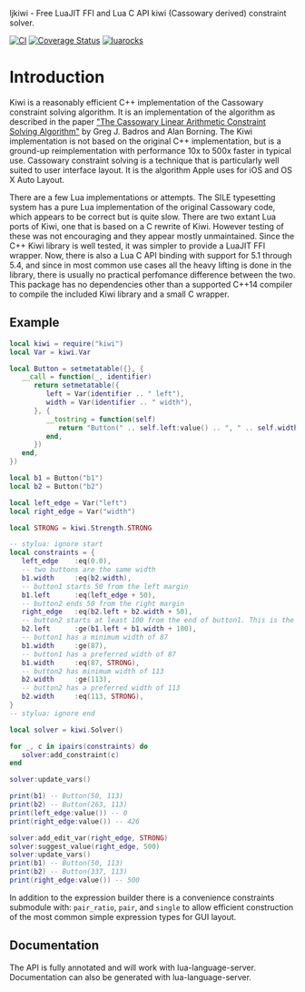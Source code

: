 ljkiwi - Free LuaJIT FFI and Lua C API kiwi (Cassowary derived) constraint solver.

[![CI](https://github.com/jkl1337/ljkiwi/actions/workflows/busted.yml/badge.svg)](https://github.com/jkl1337/ljkiwi/actions/workflows/busted.yml)
[![Coverage Status](https://coveralls.io/repos/github/jkl1337/ljkiwi/badge.svg?branch=master)](https://coveralls.io/github/jkl1337/ljkiwi?branch=master)
[![luarocks](https://img.shields.io/luarocks/v/jkl/kiwi)](https://luarocks.org/modules/jkl/kiwi)

# Introduction

Kiwi is a reasonably efficient C++ implementation of the Cassowary constraint solving algorithm. It is an implementation of the algorithm as described in the paper ["The Cassowary Linear Arithmetic Constraint Solving Algorithm"](http://www.cs.washington.edu/research/constraints/cassowary/techreports/cassowaryTR.pdf) by Greg J. Badros and Alan Borning. The Kiwi implementation is not based on the original C++ implementation, but is a ground-up reimplementation with performance 10x to 500x faster in typical use.
Cassowary constraint solving is a technique that is particularly well suited to user interface layout. It is the algorithm Apple uses for iOS and OS X Auto Layout.

There are a few Lua implementations or attempts. The SILE typesetting system has a pure Lua implementation of the original Cassowary code, which appears to be correct but is quite slow. There are two extant Lua ports of Kiwi, one that is based on a C rewrite of Kiwi. However testing of these was not encouraging and they appear mostly unmaintained.
Since the C++ Kiwi library is well tested, it was simpler to provide a LuaJIT FFI wrapper. Now, there is also a Lua C API binding with support for 5.1 through 5.4, and since
in most common use cases all the heavy lifting is done in the library, there is usually
no practical perfomance difference between the two.
This package has no dependencies other than a supported C++14 compiler to compile the included Kiwi library and a small C wrapper.


## Example

```lua
local kiwi = require("kiwi")
local Var = kiwi.Var

local Button = setmetatable({}, {
   __call = function(_, identifier)
      return setmetatable({
         left = Var(identifier .. " left"),
         width = Var(identifier .. " width"),
      }, {
         __tostring = function(self)
            return "Button(" .. self.left:value() .. ", " .. self.width:value() .. ")"
         end,
      })
   end,
})

local b1 = Button("b1")
local b2 = Button("b2")

local left_edge = Var("left")
local right_edge = Var("width")

local STRONG = kiwi.Strength.STRONG

-- stylua: ignore start
local constraints = {
   left_edge    :eq(0.0),
   -- two buttons are the same width
   b1.width     :eq(b2.width),
   -- button1 starts 50 from the left margin
   b1.left      :eq(left_edge + 50),
   -- button2 ends 50 from the right margin
   right_edge   :eq(b2.left + b2.width + 50),
   -- button2 starts at least 100 from the end of button1. This is the "elastic" constraint
   b2.left      :ge(b1.left + b1.width + 100),
   -- button1 has a minimum width of 87
   b1.width     :ge(87),
   -- button1 has a preferred width of 87
   b1.width     :eq(87, STRONG),
   -- button2 has minimum width of 113
   b2.width     :ge(113),
   -- button2 has a preferred width of 113
   b2.width     :eq(113, STRONG),
}
-- stylua: ignore end

local solver = kiwi.Solver()

for _, c in ipairs(constraints) do
   solver:add_constraint(c)
end

solver:update_vars()

print(b1) -- Button(50, 113)
print(b2) -- Button(263, 113)
print(left_edge:value()) -- 0
print(right_edge:value()) -- 426

solver:add_edit_var(right_edge, STRONG)
solver:suggest_value(right_edge, 500)
solver:update_vars()
print(b1) -- Button(50, 113)
print(b2) -- Button(337, 113)
print(right_edge:value()) -- 500

```

In addition to the expression builder there is a convenience constraints submodule with: `pair_ratio`, `pair`, and `single` to allow efficient construction of the most common simple expression types for GUI layout.

## Documentation
The API is fully annotated and will work with lua-language-server. Documentation can also be generated with lua-language-server.
